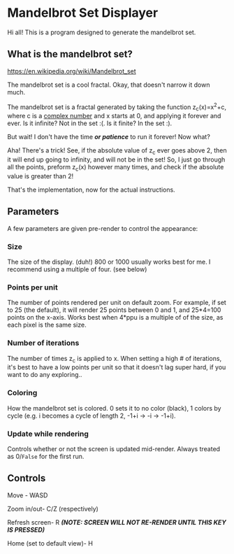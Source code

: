 # Mandelbrot Set Displayer
Hi all! This is a program designed to generate the mandelbrot set.

## What is the mandelbrot set?
https://en.wikipedia.org/wiki/Mandelbrot_set

The mandelbrot set is a cool fractal. Okay, that doesn't narrow it down much.

The mandelbrot set is a fractal generated by taking the function z<sub>c</sub>(x)=x<sup>2</sup>+c, where c is a [complex number](#en.wikipedia.org/wiki/Complex_number) and x starts at 0, and applying it forever and ever. Is it infinite? Not in the set :(. Is it finite? In the set :).

But wait! I don't have the time **_or patience_** to run it forever! Now what?

Aha! There's a trick! See, if the absolute value of z<sub>c</sub> ever goes above 2, then it will end up going to infinity, and will not be in the set! So, I just go through all the points, preform z<sub>c</sub>(x) however many times, and check if the absolute value is greater than 2!

That's the implementation, now for the actual instructions.

## Parameters

A few parameters are given pre-render to control the appearance:

### Size

The size of the display. (duh!) 800 or 1000 usually works best for me. I recommend using a multiple of four. (see below)

### Points per unit

The number of points rendered per unit on default zoom. For example, if set to 25 (the default), it will render 25 points between 0 and 1, and 25\*4=100 points on the x-axis. Works best when 4\*ppu is a multiple of of the size, as each pixel is the same size.

### Number of iterations

The number of times z<sub>c</sub> is applied to x. When setting a high # of iterations, it's best to have a low points per unit so that it doesn't lag super hard, if you want to do any exploring..

### Coloring

How the mandelbrot set is colored. 0 sets it to no color (black), 1 colors by cycle (e.g. i becomes a cycle of length 2, -1+i -> -i -> -1+i).

### Update while rendering

Controls whether or not the screen is updated mid-render. Always treated as 0/`False` for the first run.

## Controls

Move - WASD

Zoom in/out- C/Z (respectively)

Refresh screen- R _**(NOTE: SCREEN WILL NOT RE-RENDER UNTIL THIS KEY IS PRESSED)**_

Home (set to default view)- H

